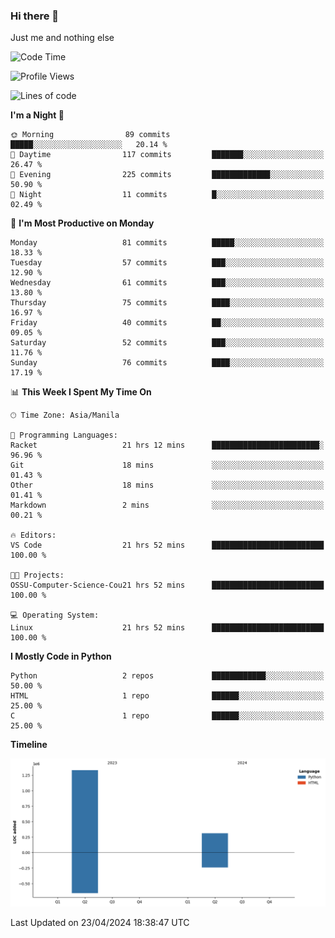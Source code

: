 ### Hi there 👋

Just me and nothing else


<!--START_SECTION:waka-->
![Code Time](http://img.shields.io/badge/Code%20Time-160%20hrs%203%20mins-blue)

![Profile Views](http://img.shields.io/badge/Profile%20Views-18-blue)

![Lines of code](https://img.shields.io/badge/From%20Hello%20World%20I%27ve%20Written-1.6%20million%20lines%20of%20code-blue)

**I'm a Night 🦉** 

```text
🌞 Morning                89 commits          █████░░░░░░░░░░░░░░░░░░░░   20.14 % 
🌆 Daytime                117 commits         ███████░░░░░░░░░░░░░░░░░░   26.47 % 
🌃 Evening                225 commits         █████████████░░░░░░░░░░░░   50.90 % 
🌙 Night                  11 commits          █░░░░░░░░░░░░░░░░░░░░░░░░   02.49 % 
```
📅 **I'm Most Productive on Monday** 

```text
Monday                   81 commits          █████░░░░░░░░░░░░░░░░░░░░   18.33 % 
Tuesday                  57 commits          ███░░░░░░░░░░░░░░░░░░░░░░   12.90 % 
Wednesday                61 commits          ███░░░░░░░░░░░░░░░░░░░░░░   13.80 % 
Thursday                 75 commits          ████░░░░░░░░░░░░░░░░░░░░░   16.97 % 
Friday                   40 commits          ██░░░░░░░░░░░░░░░░░░░░░░░   09.05 % 
Saturday                 52 commits          ███░░░░░░░░░░░░░░░░░░░░░░   11.76 % 
Sunday                   76 commits          ████░░░░░░░░░░░░░░░░░░░░░   17.19 % 
```


📊 **This Week I Spent My Time On** 

```text
🕑︎ Time Zone: Asia/Manila

💬 Programming Languages: 
Racket                   21 hrs 12 mins      ████████████████████████░   96.96 % 
Git                      18 mins             ░░░░░░░░░░░░░░░░░░░░░░░░░   01.43 % 
Other                    18 mins             ░░░░░░░░░░░░░░░░░░░░░░░░░   01.41 % 
Markdown                 2 mins              ░░░░░░░░░░░░░░░░░░░░░░░░░   00.21 % 

🔥 Editors: 
VS Code                  21 hrs 52 mins      █████████████████████████   100.00 % 

🐱‍💻 Projects: 
OSSU-Computer-Science-Cou21 hrs 52 mins      █████████████████████████   100.00 % 

💻 Operating System: 
Linux                    21 hrs 52 mins      █████████████████████████   100.00 % 
```

**I Mostly Code in Python** 

```text
Python                   2 repos             ████████████░░░░░░░░░░░░░   50.00 % 
HTML                     1 repo              ██████░░░░░░░░░░░░░░░░░░░   25.00 % 
C                        1 repo              ██████░░░░░░░░░░░░░░░░░░░   25.00 % 
```



**Timeline**

![Lines of Code chart](https://raw.githubusercontent.com/brutist/brutist/main/assets/bar_graph.png)


 Last Updated on 23/04/2024 18:38:47 UTC
<!--END_SECTION:waka-->
